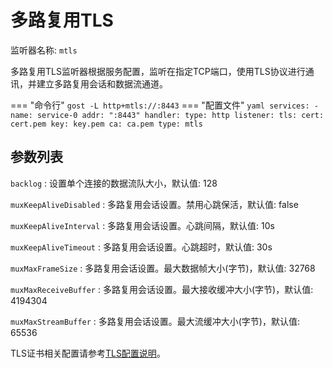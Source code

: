 # 多路复用TLS

监听器名称: `mtls`

多路复用TLS监听器根据服务配置，监听在指定TCP端口，使用TLS协议进行通讯，并建立多路复用会话和数据流通道。

=== "命令行"
    ```
	gost -L http+mtls://:8443
	```
=== "配置文件"
    ```yaml
	services:
	- name: service-0
	  addr: ":8443"
	  handler:
		type: http
	  listener:
	    tls:
		  cert: cert.pem
		  key: key.pem
		  ca: ca.pem
		type: mtls
	```

## 参数列表

`backlog`
:    设置单个连接的数据流队大小，默认值: 128

`muxKeepAliveDisabled`
:    多路复用会话设置。禁用心跳保活，默认值: false

`muxKeepAliveInterval`
:    多路复用会话设置。心跳间隔，默认值: 10s

`muxKeepAliveTimeout`
:    多路复用会话设置。心跳超时，默认值: 30s

`muxMaxFrameSize`
:    多路复用会话设置。最大数据帧大小(字节)，默认值: 32768

`muxMaxReceiveBuffer`
:    多路复用会话设置。最大接收缓冲大小(字节)，默认值: 4194304

`muxMaxStreamBuffer`
:    多路复用会话设置。最大流缓冲大小(字节)，默认值: 65536


TLS证书相关配置请参考[TLS配置说明](/components/tls/)。